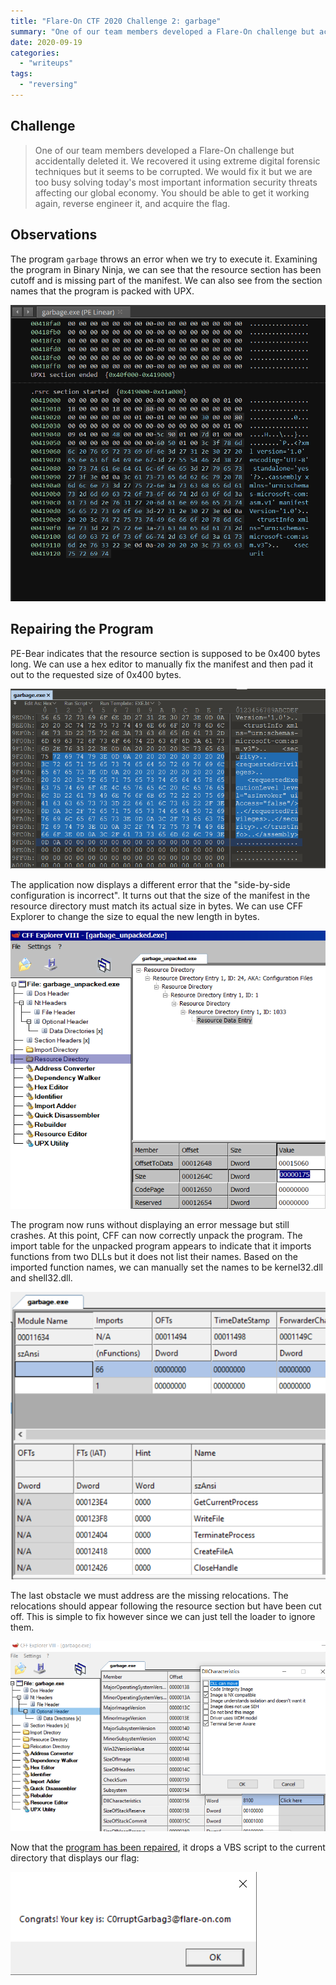 ```yaml
---
title: "Flare-On CTF 2020 Challenge 2: garbage"
summary: "One of our team members developed a Flare-On challenge but accidentally deleted it. We recovered it using extreme digital forensic techniques but it seems to be corrupted."
date: 2020-09-19
categories:
  - "writeups"
tags:
  - "reversing"
---
```


## Challenge

> One of our team members developed a Flare-On challenge but accidentally deleted it.
> We recovered it using extreme digital forensic techniques but it seems to be corrupted.
> We would fix it but we are too busy solving today's most important information security threats affecting our global economy.
> You should be able to get it working again, reverse engineer it, and acquire the flag.

## Observations

The program `garbage` throws an error when we try to execute it.
Examining the program in Binary Ninja, we can see that the resource section has been cutoff and is missing part of the manifest.
We can also see from the section names that the program is packed with UPX.

![missing_rsrc](https://raw.githubusercontent.com/starfleetcadet75/writeups/master/2020-Flareon-CTF/garbage/missing_rsrc.PNG)

## Repairing the Program

PE-Bear indicates that the resource section is supposed to be 0x400 bytes long.
We can use a hex editor to manually fix the manifest and then pad it out to the requested size of 0x400 bytes.

![fixed_rsrc](https://raw.githubusercontent.com/starfleetcadet75/writeups/master/2020-Flareon-CTF/garbage/fixed_rsrc.png)

The application now displays a different error that the "side-by-side configuration is incorrect".
It turns out that the size of the manifest in the resource directory must match its actual size in bytes.
We can use CFF Explorer to change the size to equal the new length in bytes.

![fixed_size](https://raw.githubusercontent.com/starfleetcadet75/writeups/master/2020-Flareon-CTF/garbage/fixed_size.png)

The program now runs without displaying an error message but still crashes.
At this point, CFF can now correctly unpack the program.
The import table for the unpacked program appears to indicate that it imports functions from two DLLs but it does not list their names.
Based on the imported function names, we can manually set the names to be kernel32.dll and shell32.dll.

![missing_imports](https://raw.githubusercontent.com/starfleetcadet75/writeups/master/2020-Flareon-CTF/garbage/missing_imports.PNG)

The last obstacle we must address are the missing relocations.
The relocations should appear following the resource section but have been cut off.
This is simple to fix however since we can just tell the loader to ignore them.

![fixed_reloc](https://raw.githubusercontent.com/starfleetcadet75/writeups/master/2020-Flareon-CTF/garbage/fixed_reloc.PNG)

Now that the [program has been repaired](https://github.com/starfleetcadet75/writeups/blob/master/2020-Flareon-CTF/garbage/garbage_fixed.exe), it drops a VBS script to the current directory that displays our flag:

![flag](https://raw.githubusercontent.com/starfleetcadet75/writeups/master/2020-Flareon-CTF/garbage/flag.PNG)
